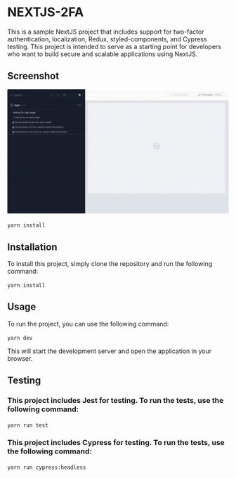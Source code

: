 # NEXTJS-2FA

This is a sample NextJS project that includes support for two-factor authentication, localization, Redux, styled-components, and Cypress testing. This project is intended to serve as a starting point for developers who want to build secure and scalable applications using NextJS.


## Screenshot
![](https://github.com/phuongpt/nextjs-2fa/blob/develop/docs/images/login.cy.ts.gif)

```yarn install```
## Installation
To install this project, simply clone the repository and run the following command:

```yarn install```


## Usage
To run the project, you can use the following command:

```yarn dev```

This will start the development server and open the application in your browser.



## Testing
### This project includes Jest for testing. To run the tests, use the following command:

```yarn run test```

### This project includes Cypress for testing. To run the tests, use the following command:

```yarn run cypress:headless```
